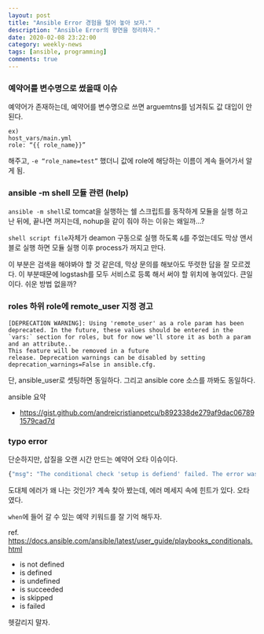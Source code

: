 ```yaml
---
layout: post
title: "Ansible Error 경험을 털어 놓아 보자."
description: "Ansible Error의 향연을 정리하자."
date: 2020-02-08 23:22:00
category: weekly-news
tags: [ansible, programming]
comments: true
---
```


### 예약어를 변수명으로 썼을때 이슈

예약어가 존재하는데, 예약어를 변수명으로 쓰면 arguemtns를 넘겨줘도 값 대입이 안된다. 
```
ex) 
host_vars/main.yml
role: “{{ role_name}}”
```
해주고, `-e “role_name=test”` 했더니 값에 role에 해당하는 이름이 계속 들어가서 알게 됨. 

### ansible -m shell 모듈 관련 (help)

`ansible -m shell`로 tomcat을 실행하는 쉘 스크립트를 동작하게 모듈을 실행 하고 난 뒤에, 끝나면 꺼지는데, nohup을 같이 줘야 하는 이유는 왜일까…?

`shell script file`자체가 deamon 구동으로 실행 하도록 `&`를 주었는데도 막상 앤서블로 실행 하면 모듈 실행 이후 process가 꺼지고 만다. 

이 부분은 검색을 해야봐야 할 것 같은데, 막상 문의를 해보아도 뚜렷한 답을 잘 모르겠다. 이 부분때문에 logstash를 모두 서비스로 등록 해서 써야 할 위치에 놓여있다. 큰일이다. 쉬운 방법 없을까? 

### roles 하위 role에 remote_user 지정 경고 

```
[DEPRECATION WARNING]: Using 'remote_user' as a role param has been deprecated. In the future, these values should be entered in the `vars:` section for roles, but for now we'll store it as both a param and an attribute..
This feature will be removed in a future
release. Deprecation warnings can be disabled by setting deprecation_warnings=False in ansible.cfg.
```

단, ansible_user로 셋팅하면 동일하다. 그리고 ansible core 소스를 까봐도 동일하다. 

ansible 요약 

* https://gist.github.com/andreicristianpetcu/b892338de279af9dac067891579cad7d

### typo error

단순하지만, 삽질을 오랜 시간 만드는 예약어 오타 이슈이다.

```bash
{"msg": "The conditional check 'setup is defiend' failed. The error was: template error while templating string: no test named 'defiend
```

도대체 에러가 왜 나는 것인가? 계속 찾아 봤는데, 에러 메세지 속에 힌트가 있다. 
오타였다. 

`when`에 들어 갈 수 있는 예약 키워드를 잘 기억 해두자. 

ref. https://docs.ansible.com/ansible/latest/user_guide/playbooks_conditionals.html

* is not defined
* is defined
* is undefined
* is succeeded
* is skipped
* is failed

헷갈리지 말자. 
